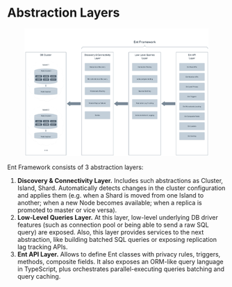 # Abstraction Layers

<div data-full-width="true">

<figure><img src="../.gitbook/assets/image (2).png" alt=""><figcaption></figcaption></figure>

</div>

Ent Framework consists of 3 abstraction layers:

1. **Discovery & Connectivity Layer.** Includes such abstractions as Cluster, Island, Shard. Automatically detects changes in the cluster configuration and applies them (e.g. when a Shard is moved from one Island to another; when a new Node becomes available; when a replica is promoted to master or vice versa).
2. **Low-Level Queries Layer.** At this layer, low-level underlying DB driver features (such as connection pool or being able to send a raw SQL query) are exposed. Also, this layer provides services to the next abstraction, like building batched SQL queries or exposing replication lag tracking APIs.
3. **Ent API Layer.** Allows to define Ent classes with privacy rules, triggers, methods, composite fields. It also exposes an ORM-like query language in TypeScript, plus orchestrates parallel-executing queries batching and query caching.
